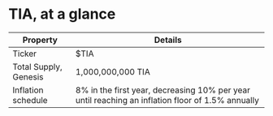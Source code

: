 # TIA, at a glance

| Property | Details |
| -------- | ------- |
| Ticker | $TIA |
| Total Supply, Genesis | 1,000,000,000 TIA |
| Inflation schedule | 8% in the first year, decreasing 10% per year until reaching an inflation floor of 1.5% annually |
